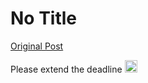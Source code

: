 # No Title

[Original Post](https://discourse.onlinedegree.iitm.ac.in/t/166866/11)

<p>Please extend the deadline <img src="https://emoji.discourse-cdn.com/google/pray/2.png?v=12" title=":pray:t2:" class="emoji" alt=":pray:t2:" loading="lazy" width="20" height="20"></p>